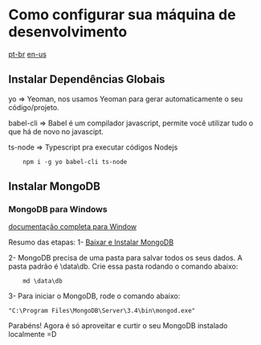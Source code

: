 # Como configurar sua máquina de desenvolvimento

[pt-br](https://github.com/polutz/polutz/blob/master/docs/setup.pt-br.md)
[en-us](https://github.com/polutz/polutz/blob/master/docs/setup.md)


## Instalar Dependências Globais

yo => Yeoman, nos usamos Yeoman para gerar automaticamente o seu código/projeto.

babel-cli => Babel é um compilador javascript, permite você utilizar tudo o que há de novo no javascipt.

ts-node => Typescript pra executar códigos Nodejs

```
    npm i -g yo babel-cli ts-node
```

## Instalar MongoDB

### MongoDB para Windows
[documentação completa para Window](https://docs.mongodb.com/manual/tutorial/install-mongodb-on-windows/)

Resumo das etapas:
1- [Baixar e Instalar MongoDB](https://www.mongodb.com/download-center#community)

2- MongoDB precisa de uma pasta para salvar todos os seus dados. A pasta padrão é \data\db. Crie essa pasta rodando o comando abaixo:
```
    md \data\db
```

3- Para iniciar o MongoDB, rode o comando abaixo:
```
"C:\Program Files\MongoDB\Server\3.4\bin\mongod.exe"
```

Parabéns! Agora é só aproveitar e curtir o seu MongoDB instalado localmente =D
